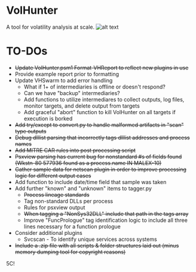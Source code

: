 # VolHunter #

A tool for volatility analysis at scale.
![alt text](https://user-images.githubusercontent.com/39749344/59982884-6ae23a00-95de-11e9-815b-25443e51b24c.JPG)
# TO-DOs #

- ~~Update VolHunter.psm1 Format-VHReport to reflect new plugins in use~~
- Provide example report prior to formatting
- Update VHSwarm to add error handling
     - What if 1+ of intermediaries is offline or doesn't respond?
     - Can we have "backup" intermediaries?
     - Add functions to utilize intermediares to collect outputs, log files, monitor targets, and delete output from targets
     - Add graceful "abort" function to kill VolHunter on all targets if execution is borked
- ~~Add try/except to convert.py to handle malformed artifacts in "scan" type outputs~~
- ~~Debug dlllist parsing that incorrectly tags dlllist addresses and process names~~
- ~~Add MITRE CAR rules into post processing script~~
- ~~Psxview parsing has current bug for nonstandard #s of fields found (Wkstn-80 577936 found as a process.name IN MALEX-10)~~
- ~~Gather sample data for netscan plugin in order to improve processing logic for different output cases~~
- Add function to include date/time field that sample was taken
- Add further "known" and "unknown" items to tagger.py
     - ~~Process lineage standards~~
     - Tag non-standard DLLs per process
     - Rules for psxview output
     - ~~When tagging a "NonSys32DLL" include that path in the tags array~~
     - Improve "FuncPrologue" tag identification logic to include all three lines necessary for a function prologue
- Consider additional plugins
     - Svcscan - To identify unique services across systems
- ~~Include a .zip file with all scripts & folder structures laid out (minus memory dumping tool for copyright reasons)~~

5C!
